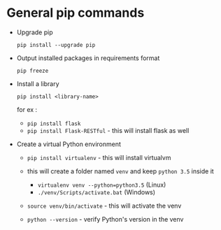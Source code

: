 # General pip commands

- Upgrade pip

  `pip install --upgrade pip`


- Output installed packages in requirements format

  `pip freeze`


- Install a library

  `pip install <library-name>`

  for ex :
  - `pip install flask`
  - `pip install Flask-RESTful` - this will install flask as well


- Create a virtual Python environment

  * `pip install virtualenv` - this will install virtualvm

  * this will create a folder named `venv` and keep `python 3.5` inside it
    - `virtualenv venv --python=python3.5` (Linux)
    - `./venv/Scripts/activate.bat` (Windows)

  * `source venv/bin/activate` - this will activate the venv

  * `python --version` - verify Python's version in the venv

